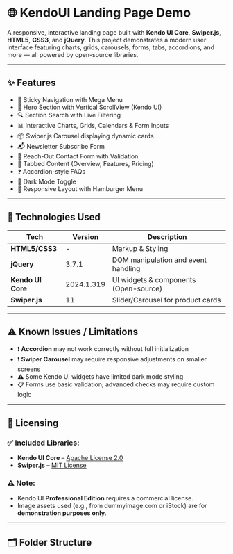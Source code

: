 # 🌐 KendoUI Landing Page Demo

A responsive, interactive landing page built with **Kendo UI Core**, **Swiper.js**, **HTML5**, **CSS3**, and **jQuery**. This project demonstrates a modern user interface featuring charts, grids, carousels, forms, tabs, accordions, and more — all powered by open-source libraries.

---

## ✨ Features

- 🧭 Sticky Navigation with Mega Menu
- 🚀 Hero Section with Vertical ScrollView (Kendo UI)
- 🔍 Section Search with Live Filtering
- 📊 Interactive Charts, Grids, Calendars & Form Inputs
- 📦 Swiper.js Carousel displaying dynamic cards
- 📬 Newsletter Subscribe Form
- 📝 Reach-Out Contact Form with Validation
- 🧾 Tabbed Content (Overview, Features, Pricing)
- ❓ Accordion-style FAQs
- 🌙 Dark Mode Toggle
- 📱 Responsive Layout with Hamburger Menu

---

## 🧰 Technologies Used

| Tech        | Version       | Description |
|-------------|----------------|-------------|
| **HTML5/CSS3** | -              | Markup & Styling |
| **jQuery**     | 3.7.1          | DOM manipulation and event handling |
| **Kendo UI Core** | 2024.1.319 | UI widgets & components (Open-source) |
| **Swiper.js**  | 11             | Slider/Carousel for product cards |

---

## ⚠️ Known Issues / Limitations

- ❗ **Accordion** may not work correctly without full initialization
- ❗ **Swiper Carousel** may require responsive adjustments on smaller screens
- ⚠️ Some Kendo UI widgets have limited dark mode styling
- 📋 Forms use basic validation; advanced checks may require custom logic

---

## 📜 Licensing

### ✅ Included Libraries:
- **Kendo UI Core** – [Apache License 2.0](https://www.apache.org/licenses/LICENSE-2.0)
- **Swiper.js** – [MIT License](https://opensource.org/licenses/MIT)

### ⚠️ Note:
- Kendo UI **Professional Edition** requires a commercial license.
- Image assets used (e.g., from dummyimage.com or iStock) are for **demonstration purposes only**.

---

## 🗂️ Folder Structure

